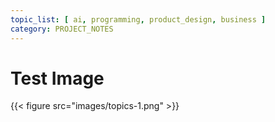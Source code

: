 ```yaml
---
topic_list: [ ai, programming, product_design, business ]
category: PROJECT_NOTES
---
```

# Test Image
{{< figure src="images/topics-1.png"  >}}